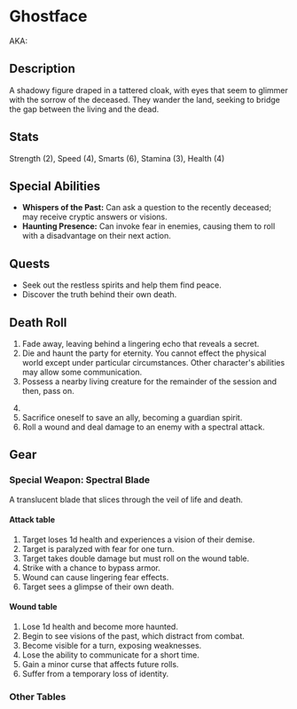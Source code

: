 # Ghostface

AKA:

## Description
A shadowy figure draped in a tattered cloak, with eyes that seem to glimmer with the sorrow of the deceased. They wander the land, seeking to bridge the gap between the living and the dead.

## Stats
Strength (2), Speed (4), Smarts (6), Stamina (3), Health (4)

## Special Abilities
- **Whispers of the Past:** Can ask a question to the recently deceased; may receive cryptic answers or visions.
- **Haunting Presence:** Can invoke fear in enemies, causing them to roll with a disadvantage on their next action.

## Quests
- Seek out the restless spirits and help them find peace.
- Discover the truth behind their own death.

## Death Roll
1. Fade away, leaving behind a lingering echo that reveals a secret.
2. Die and haunt the party for eternity. You cannot effect the physical world except under particular circumstances. Other character's abilities may allow some communication. 
3. Possess a nearby living creature for the remainder of the session and then, pass on.
<!-- 4. Become trapped between realms, unable to communicate or act. -->
4. 
5. Sacrifice oneself to save an ally, becoming a guardian spirit.
6. Roll a wound and deal damage to an enemy with a spectral attack.

## Gear
### Special Weapon: Spectral Blade
A translucent blade that slices through the veil of life and death.

#### Attack table
1. Target loses 1d health and experiences a vision of their demise.
2. Target is paralyzed with fear for one turn.
3. Target takes double damage but must roll on the wound table.
4. Strike with a chance to bypass armor.
5. Wound can cause lingering fear effects.
6. Target sees a glimpse of their own death.

#### Wound table
1. Lose 1d health and become more haunted.
2. Begin to see visions of the past, which distract from combat.
3. Become visible for a turn, exposing weaknesses.
4. Lose the ability to communicate for a short time.
5. Gain a minor curse that affects future rolls.
6. Suffer from a temporary loss of identity.

### Other Tables

